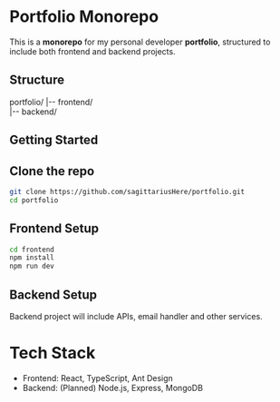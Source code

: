 # Portfolio Monorepo

This is a **monorepo** for my personal developer **portfolio**, structured to include both frontend and backend projects.

## Structure

portfolio/
|-- frontend/  
|-- backend/

## Getting Started

## Clone the repo

```bash
git clone https://github.com/sagittariusHere/portfolio.git
cd portfolio
```

## Frontend Setup

```bash
cd frontend
npm install
npm run dev
```

## Backend Setup

Backend project will include APIs, email handler and other services.

# Tech Stack

- Frontend: React, TypeScript, Ant Design
- Backend: (Planned) Node.js, Express, MongoDB
